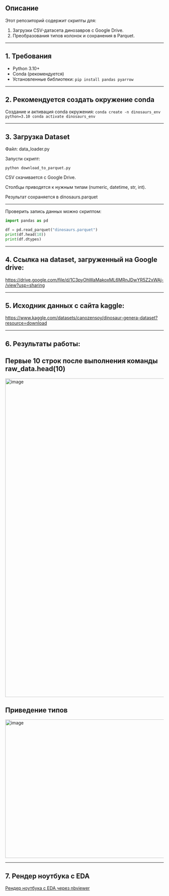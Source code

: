 ## Описание
Этот репозиторий содержит скрипты для:

1. Загрузки CSV-датасета динозавров с Google Drive.
2. Преобразования типов колонок и сохранения в Parquet.

---

## 1. Требования

- Python 3.10+  
- Conda (рекомендуется) 
- Установленные библиотеки:
`pip install pandas pyarrow`

---

## 2. Рекомендуется создать окружение conda
Создание и активация conda окружения:
`conda create -n dinosaurs_env python=3.10
conda activate dinosaurs_env`

---

## 3. Загрузка Dataset

Файл: data_loader.py

Запусти скрипт:

`python download_to_parquet.py`

CSV скачивается с Google Drive.

Столбцы приводятся к нужным типам (numeric, datetime, str, int).

Результат сохраняется в dinosaurs.parquet

---

Проверить запись данных можно скриптом:
```python
import pandas as pd

df = pd.read_parquet("dinosaurs.parquet")
print(df.head(10))
print(df.dtypes)
```
---

## 4. Ссылка на dataset, загруженный на Google drive: 
https://drive.google.com/file/d/1C3pyOhWaMakoxML6MRnJDwYR5Z2xWAj-/view?usp=sharing

---

## 5. Исходник данных с сайта kaggle: 
https://www.kaggle.com/datasets/canozensoy/dinosaur-genera-dataset?resource=download

---
## 6. Результаты работы:

## Первые 10 строк после выполнения команды raw_data.head(10)
<img width="1571" height="1010" alt="image" src="https://github.com/user-attachments/assets/068a60cb-0753-4485-9c35-22a5dd270b08" />

## Приведение типов
<img width="1782" height="439" alt="image" src="https://github.com/user-attachments/assets/b58c3b81-8313-4fb9-86d0-fcd0782ae1bb" />

---

## 7. Рендер ноутбука с EDA
[Рендер ноутбука с EDA через nbviewer](https://nbviewer.org/github/Ernest-bio/dataset/blob/main/notebooks/EDA.ipynb)
